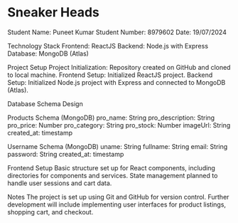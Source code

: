 # Sneaker Heads
Student Name: Puneet Kumar
Student Number: 8979602
Date: 19/07/2024

Technology Stack
Frontend: ReactJS
Backend: Node.js with Express
Database: MongoDB (Atlas)

Project Setup
Project Initialization: Repository created on GitHub and cloned to local machine.
Frontend Setup: Initialized ReactJS project.
Backend Setup: Initialized Node.js project with Express and connected to MongoDB (Atlas).

Database Schema Design

Products Schema (MongoDB)
pro_name: String
pro_description: String
pro_price: Number 
pro_category: String 
pro_stock: Number 
imageUrl: String
created_at: timestamp

Username Schema (MongoDB)
uname: String
fullname: String
email: String
password: String 
created_at: timestamp

Frontend Setup
Basic structure set up for React components, including directories for components and services.
State management planned to handle user sessions and cart data.

Notes
The project is set up using Git and GitHub for version control.
Further development will include implementing user interfaces for product listings, shopping cart, and checkout.
